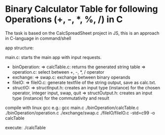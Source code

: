 # Binary Calculator Table for following Operations (+, -, *, %, /) in C


The task is based on the CalcSpreadSheet project in JS, this is an approach in C-language in command/shell  

app structure:

main.c: starts the main app with input requests.

+ binOperation: 
	=> calcTable.c: returns the generated string table
	=> operation.c: select between +, -, *, / operator
+ exchange:
	=> swap.c: exchange between binary operands
+ fileIO: 
	=> fileIO.c: generate textfile of the string output, save as calc.txt.
+ structIO:
	=> structInput.h: creates an input type (instance) for the chosen operator, integer input, swap, quit
	=> structOutput.h: creates an input type (instance) for the commutativity and result

compile with linux gcc e.g.:
gcc main.c ./binOperation/calcTable.c ./binOperation/operation.c ./exchange/swap.c ./fileIO/fileIO.c -std=c99 -o calcTable

execute:
./calcTable

